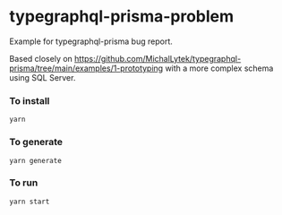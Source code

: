 # typegraphql-prisma-problem

Example for typegraphql-prisma bug report.

Based closely on https://github.com/MichalLytek/typegraphql-prisma/tree/main/examples/1-prototyping with a more complex schema using SQL Server.

### To install
```
yarn
```

### To generate
```
yarn generate
```

### To run
```
yarn start
```
